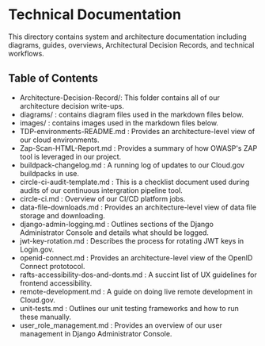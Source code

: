 # Technical Documentation 

This directory contains system and architecture documentation including diagrams, guides, overviews, Architectural Decision Records, and technical workflows.

## Table of Contents 

- Architecture-Decision-Record/: This folder contains all of our architecture decision write-ups.
- diagrams/ : contains diagram files used in the markdown files below.
- images/ : contains images used in the markdown files below.
- TDP-environments-README.md : Provides an architecture-level view of our cloud environments.
- Zap-Scan-HTML-Report.md : Provides a summary of how OWASP's ZAP tool is leveraged in our project.
- buildpack-changelog.md : A running log of updates to our Cloud.gov buildpacks in use.
- circle-ci-audit-template.md : This is a checklist document used during audits of our continuous intergration pipeline tool.
- circle-ci.md : Overview of our CI/CD platform jobs.
- data-file-downloads.md : Provides an architecture-level view of data file storage and downloading.
- django-admin-logging.md : Outlines sections of the Django Administrator Console and details what should be logged.
- jwt-key-rotation.md : Describes the process for rotating JWT keys in Login.gov.
- openid-connect.md : Provides an architecture-level view of the OpenID Connect prototocol.
- rafts-accessibility-dos-and-donts.md : A succint list of UX guidelines for frontend accessibility.
- remote-development.md : A guide on doing live remote development in Cloud.gov.
- unit-tests.md : Outlines our unit testing frameworks and how to run these manually.
- user_role_management.md : Provides an overview of our user management in Django Administrator Console.
